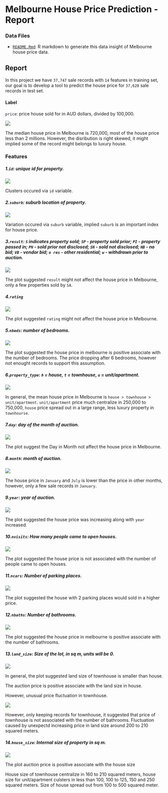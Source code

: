 
Melbourne House Price Prediction - Report
=========================================

### Data Files

-   [`README.Rmd`](https://github.com/Jiaying-Wu/Melbourne-House-Price-Prediction/blob/master/report/README.Rmd): R markdown to generate this data insight of Melbourne house price data.

Report
------

In this project we have `37,747` sale records with `14` features in training set, our goal is to develop a tool to predict the house price for `37,620` sale records in test set.

#### Label

`price`: price house sold for in AUD dollars, divided by 100,000.

<img src="plot/plot_price-1.png" style="display: block; margin: auto;" />

The median house price in Melbourne is 720,000, most of the house price less than 2 millions. However, the disribution is right skewed, it might implied some of the record might belongs to luxury house.

### Features

##### 1.`id`: unique id for property.

<img src="plot/plot_id-1.png" style="display: block; margin: auto;" />

Clusters occured via `id` variable.

##### 2.`suburb`: suburb location of property.

![](plot/plot_suburb.png)

Variation occured via `suburb` variable, implied `suburb` is an important index for house price.

##### 3.`result`: `S` indicates property sold; `SP` - property sold prior; `PI` - property passed in; `PN` - sold prior not disclosed; `SN` - sold not disclosed; `NB` - no bid; `VB` - vendor bid; `o res` - other residential; `w` - withdrawn prior to auction.

<img src="plot/plot_result-1.png" style="display: block; margin: auto;" />

The plot suggested `result` might not affect the house price in Melbourne, only a few properties sold by `SA`.

##### 4.`rating`

<img src="plot/plot_rating-1.png" style="display: block; margin: auto;" />

The plot suggested `rating` might not affect the house price in Melbourne.

##### 5.`nbeds`: number of bedrooms.

<img src="plot/plot_nbeds-1.png" style="display: block; margin: auto;" />

The plot suggested the house price in melbourne is positive associate with the number of bedrooms. The price dropping after 6 bedrooms, however not enought records to support this assumption.

##### 6.`property_type`: `h` = house, `t` = townhouse, `u` = unit/apartment.

<img src="plot/plot_property_type-1.png" style="display: block; margin: auto;" />

In general, the mean house price in Melbourne is `house > townhouse > unit/apartment`. `unit/apartment` price much centralize in 250,000 to 750,000, `house` price spread out in a large range, less luxury property in `townhourse`.

##### 7.`day`: day of the month of auction.

<img src="plot/plot_day-1.png" style="display: block; margin: auto;" />

The plot suggest the Day in Month not affect the house price in Melbourne.

##### 8.`month`: month of auction.

<img src="plot/plot_month-1.png" style="display: block; margin: auto;" />

The house price in `January` and `July` is lower than the price in other months, however, only a few sale records in `January`.

##### 9.`year`: year of auction.

<img src="plot/plot_year-1.png" style="display: block; margin: auto;" />

The plot suggested the house price was increasing along with `year` increased.

##### 10.`nvisits`: How many people came to open houses.

<img src="plot/plot_nvisits-1.png" style="display: block; margin: auto;" />

The plot suggested the house price is not associated with the number of people came to open houses.

##### 11.`ncars`: Number of parking places.

<img src="plot/plot_ncars-1.png" style="display: block; margin: auto;" />

The plot suggested the house with 2 parking places would sold in a higher price.

##### 12.`nbaths`: Number of bathrooms.

<img src="plot/plot_nbaths-1.png" style="display: block; margin: auto;" />

The plot suggested the house price in melbourne is positive associate with the number of bathrooms.

##### 13.`land_size`: Size of the lot, in sq m, units will be 0.

<img src="plot/plot_land_size-1.png" style="display: block; margin: auto;" />

In general, the plot suggested land size of townhouse is smaller than house.

The auction price is positive associate with the land size in house.

However, unusual price fluctuation in townhouse.

<img src="plot/plot_land_size_t-1.png" style="display: block; margin: auto;" />

However, only keeping records for townhouse, it suggested that price of townhouse is not associated with the number of bathrooms. Fluctuation caused by unexpectd increasing price in land size around 200 to 210 squared meters.

##### 14.`house_size`: Internal size of property in sq m.

<img src="plot/plot_house_size-1.png" style="display: block; margin: auto;" />

The plot auction price is positive associate with the house size

House size of townhouse centralize in 160 to 210 squared meters, house size for unit/apartment culsters in less than 100, 100 to 125, 150 and 250 squared meters. Size of house spread out from 100 to 500 squared meter.
